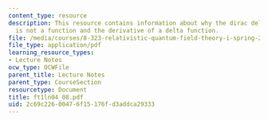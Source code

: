 ```yaml
---
content_type: resource
description: This resource contains information about why the dirac delta function
  is not a function and the derivative of a delta function.
file: /media/courses/8-323-relativistic-quantum-field-theory-i-spring-2008/2c69c22600476f15176fd3addca29333_ft1ln04_08.pdf
file_type: application/pdf
learning_resource_types:
- Lecture Notes
ocw_type: OCWFile
parent_title: Lecture Notes
parent_type: CourseSection
resourcetype: Document
title: ft1ln04_08.pdf
uid: 2c69c226-0047-6f15-176f-d3addca29333
---
```

